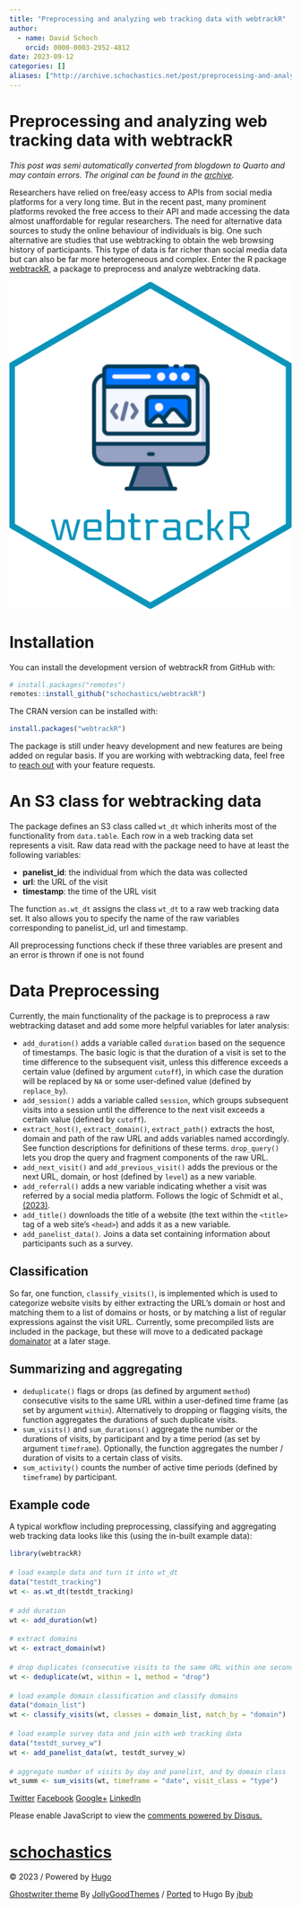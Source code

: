 ```yaml
---
title: "Preprocessing and analyzing web tracking data with webtrackR"
author:
  - name: David Schoch
    orcid: 0000-0003-2952-4812
date: 2023-09-12
categories: []
aliases: ["http://archive.schochastics.net/post/preprocessing-and-analyzing-web-tracking-data-with-webtrackr/"]
---
```


# Preprocessing and analyzing web tracking data with webtrackR

*This post was semi automatically converted from blogdown to Quarto and may contain errors. The original can be found in the [archive](http://archive.schochastics.net/post/preprocessing-and-analyzing-web-tracking-data-with-webtrackr/).*


Researchers have relied on free/easy access to APIs from social media
platforms for a very long time. But in the recent past, many prominent
platforms revoked the free access to their API and made accessing the
data almost unaffordable for regular researchers. The need for
alternative data sources to study the online behaviour of individuals is
big. One such alternative are studies that use webtracking to obtain the
web browsing history of participants. This type of data is far richer
than social media data but can also be far more heterogeneous and
complex. Enter the R package
[webtrackR](https://github.com/schochastics/webtrackR), a package to
preprocess and analyze webtracking data.

![](webtrackR.png)

# Installation

You can install the development version of webtrackR from GitHub with:

``` r
# install.packages("remotes")
remotes::install_github("schochastics/webtrackR")
```

The CRAN version can be installed with:

``` r
install.packages("webtrackR")
```

The package is still under heavy development and new features are being
added on regular basis. If you are working with webtracking data, feel
free to [reach out](https://github.com/schochastics/webtrackR/issues)
with your feature requests.

# An S3 class for webtracking data

The package defines an S3 class called `wt_dt` which inherits most of
the functionality from `data.table`. Each row in a web tracking data set
represents a visit. Raw data read with the package need to have at least
the following variables:

-   **panelist_id**: the individual from which the data was collected
-   **url**: the URL of the visit
-   **timestamp**: the time of the URL visit

The function `as.wt_dt` assigns the class `wt_dt` to a raw web tracking
data set. It also allows you to specify the name of the raw variables
corresponding to panelist_id, url and timestamp.

All preprocessing functions check if these three variables are present
and an error is thrown if one is not found

# Data Preprocessing

Currently, the main functionality of the package is to preprocess a raw
webtracking dataset and add some more helpful variables for later
analysis:

-   `add_duration()` adds a variable called `duration` based on the
    sequence of timestamps. The basic logic is that the duration of a
    visit is set to the time difference to the subsequent visit, unless
    this difference exceeds a certain value (defined by argument
    `cutoff`), in which case the duration will be replaced by `NA` or
    some user-defined value (defined by `replace_by`).
-   `add_session()` adds a variable called `session`, which groups
    subsequent visits into a session until the difference to the next
    visit exceeds a certain value (defined by `cutoff`).
-   `extract_host()`, `extract_domain()`, `extract_path()` extracts the
    host, domain and path of the raw URL and adds variables named
    accordingly. See function descriptions for definitions of these
    terms. `drop_query()` lets you drop the query and fragment
    components of the raw URL.
-   `add_next_visit()` and `add_previous_visit()` adds the previous or
    the next URL, domain, or host (defined by `level`) as a new
    variable.
-   `add_referral()` adds a new variable indicating whether a visit was
    referred by a social media platform. Follows the logic of Schmidt et
    al., [(2023)](https://doi.org/10.31235/osf.io/cks68).
-   `add_title()` downloads the title of a website (the text within the
    `<title>` tag of a web site’s `<head>`) and adds it as a new
    variable.
-   `add_panelist_data()`. Joins a data set containing information about
    participants such as a survey.

## Classification

So far, one function, `classify_visits()`, is implemented which is used
to categorize website visits by either extracting the URL’s domain or
host and matching them to a list of domains or hosts, or by matching a
list of regular expressions against the visit URL. Currently, some
precompiled lists are included in the package, but these will move to a
dedicated package
[domainator](https://github.com/schochastics/domainator) at a later
stage.

## Summarizing and aggregating

-   `deduplicate()` flags or drops (as defined by argument `method`)
    consecutive visits to the same URL within a user-defined time frame
    (as set by argument `within`). Alternatively to dropping or flagging
    visits, the function aggregates the durations of such duplicate
    visits.
-   `sum_visits()` and `sum_durations()` aggregate the number or the
    durations of visits, by participant and by a time period (as set by
    argument `timeframe`). Optionally, the function aggregates the
    number / duration of visits to a certain class of visits.
-   `sum_activity()` counts the number of active time periods (defined
    by `timeframe`) by participant.

## Example code

A typical workflow including preprocessing, classifying and aggregating
web tracking data looks like this (using the in-built example data):

``` r
library(webtrackR)

# load example data and turn it into wt_dt
data("testdt_tracking")
wt <- as.wt_dt(testdt_tracking)

# add duration
wt <- add_duration(wt)

# extract domains
wt <- extract_domain(wt)

# drop duplicates (consecutive visits to the same URL within one second)
wt <- deduplicate(wt, within = 1, method = "drop")

# load example domain classification and classify domains
data("domain_list")
wt <- classify_visits(wt, classes = domain_list, match_by = "domain")

# load example survey data and join with web tracking data
data("testdt_survey_w")
wt <- add_panelist_data(wt, testdt_survey_w)

# aggregate number of visits by day and panelist, and by domain class
wt_summ <- sum_visits(wt, timeframe = "date", visit_class = "type")
```

[
Twitter](https://twitter.com/share?text=Preprocessing%20and%20analyzing%20web%20tracking%20data%20with%20webtrackR&url=http%3a%2f%2fblog.schochastics.net%2fpost%2fpreprocessing-and-analyzing-web-tracking-data-with-webtrackr%2f)
[
Facebook](https://www.facebook.com/sharer/sharer.php?u=http%3a%2f%2fblog.schochastics.net%2fpost%2fpreprocessing-and-analyzing-web-tracking-data-with-webtrackr%2f)
[
Google+](https://plus.google.com/share?url=http%3a%2f%2fblog.schochastics.net%2fpost%2fpreprocessing-and-analyzing-web-tracking-data-with-webtrackr%2f)
[
LinkedIn](https://www.linkedin.com/shareArticle?mini=true&title=Preprocessing%20and%20analyzing%20web%20tracking%20data%20with%20webtrackR&url=http%3a%2f%2fblog.schochastics.net%2fpost%2fpreprocessing-and-analyzing-web-tracking-data-with-webtrackr%2f&summary=)

Please enable JavaScript to view the [comments powered by
Disqus.](https://disqus.com/?ref_noscript)

# [schochastics](http://blog.schochastics.net/ "schochastics")

[](#)

© 2023 / Powered by [Hugo](https://gohugo.io/)

[Ghostwriter theme](https://github.com/roryg/ghostwriter) By
[JollyGoodThemes](http://jollygoodthemes.com/) /
[Ported](https://github.com/jbub/ghostwriter) to Hugo By
[jbub](https://github.com/jbub)
